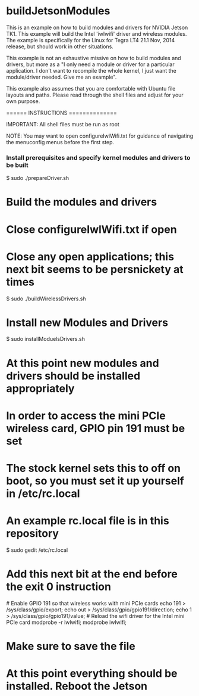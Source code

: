 buildJetsonModules
==================

This is an example on how to build modules and drivers for NVIDIA Jetson TK1.
This example will build the Intel 'iwlwifi' driver and wireless modules.
The example is specifically for the Linux for Tegra LT4 21.1 Nov, 2014 release, but should work in other situations.

This example is not an exhaustive missive on how to build modules and drivers, but more as a "I only need a module or driver for a particular application. I don't want to recompile the whole kernel, I just want the module/driver needed. Give me an example".

This example also assumes that you are comfortable with Ubuntu file layouts and paths. 
Please read through the shell files and adjust for your own purpose.

====== INSTRUCTIONS ==============

IMPORTANT: All shell files must be run as root

NOTE: You may want to open configureIwlWifi.txt for guidance of navigating the menuconfig menus before the first step.

### Install prerequisites and specify kernel modules and drivers to be built
$ sudo ./prepareDriver.sh
# Build the modules and drivers
# Close configureIwlWifi.txt if open
# Close any open applications; this next bit seems to be persnickety at times
$ sudo ./buildWirelessDrivers.sh
# Install new Modules and Drivers
$ sudo installModuelsDrivers.sh
# At this point new modules and drivers should be installed appropriately
# In order to access the mini PCIe wireless card, GPIO pin 191 must be set
# The stock kernel sets this to off on boot, so you must set it up yourself in /etc/rc.local
# An example rc.local file is in this repository
$ sudo gedit /etc/rc.local

# Add this next bit at the end before the exit 0 instruction

<ADD THIS>
# Enable GPIO 191 so that wireless works with mini PCIe cards
echo 191 > /sys/class/gpio/export;
echo out > /sys/class/gpio/gpio191/direction;
echo 1 > /sys/class/gpio/gpio191/value;
# Reload the wifi driver for the Intel mini PCIe card
modprobe -r iwlwifi;
modprobe iwlwifi;
</ADD THIS>

# Make sure to save the file
# At this point everything should be installed. Reboot the Jetson


